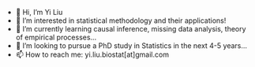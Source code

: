 - 👋 Hi, I’m Yi Liu
- 👀 I’m interested in statistical methodology and their applications!
- 🌱 I’m currently learning causal inference, missing data analysis, theory of empirical processes...
- 💞️ I’m looking to pursue a PhD study in Statistics in the next 4-5 years...
- 📫 How to reach me: yi.liu.biostat[at]gmail.com

<!---
yiliu72/yiliu72 is a ✨ special ✨ repository because its `README.md` (this file) appears on your GitHub profile.
You can click the Preview link to take a look at your changes.
--->
